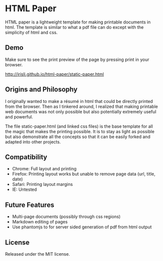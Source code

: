 HTML Paper
=========

HTML paper is a lightweight template for making printable documents in html. The template is similar to what a pdf file can do except with the simplicity of html and css.

## Demo
Make sure to see the print preview of the page by pressing print in your browser.

http://irisli.github.io/html-paper/static-paper.html

## Origins and Philosophy
I originally wanted to make a résumé in html that could be directly printed from the browser. Then as I tinkered around, I realized that making printable web documents was not only possible but also potentially extremely useful and powerful.

The file static-paper.html (and linked css files) is the base template for all the magic that makes the printing possible. It is to stay as light as possible but also demonstrate all the concepts so that it can be easily forked and adapted into other projects.

## Compatibility
- Chrome: Full layout and printing
- Firefox: Printing layout works but unable to remove page data (url, title, date)
- Safari: Printing layout margins
- IE: Untested


## Future Features
- Multi-page documents (possibly through css regions)
- Markdown editing of pages
- Use phantomjs to for server sided generation of pdf from html output

## License
Released under the MIT license.
